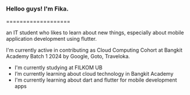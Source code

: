 ### Helloo guys! I'm Fika.
===================

an IT student who likes to learn about new things, especially about mobile application development using flutter.<br>

I'm currently active in contributing as Cloud Computing Cohort at Bangkit Academy Batch 1 2024 by Google, Goto, Traveloka.<br>

- I'm currently studying at FILKOM UB <br>
- I’m currently learning about cloud technology in Bangkit Academy <br>
- I'm currently learning about dart and flutter for mobile development apps<br>



